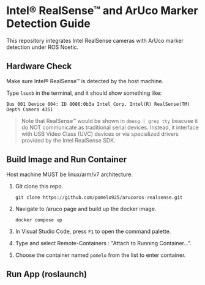 # Intel® RealSense™ and ArUco Marker Detection Guide

This repository integrates Intel RealSense cameras with ArUco marker detection under ROS Noetic.


## Hardware Check

Make sure Intel® RealSense™ is detected by the host machine.

Type `lsusb` in the terminal, and it should show something like:

```
Bus 001 Device 004: ID 8086:0b3a Intel Corp. Intel(R) RealSense(TM) Depth Camera 435i
```

>Note that RealSense™ would be shown in  `dmesg | grep tty`  beacuse it do NOT communicate as traditional serial devices.  Instead, it interface with USB Video Class (UVC) devices or via specialized drivers provided by the Intel RealSense SDK.


## Build Image and Run Container
Host machine MUST be linux/arm/v7 architecture.


1. Git clone this repo.
    ```
    git clone https://github.com/pomelo925/arucoros-realsense.git
    ```
2. Navigate to /aruco page and build up the docker image.

    ```
    docker compose up
    ```

3. In Visual Studio Code, press `F1` to open the command palette.

4. Type and select Remote-Containers : "Attach to Running Container...".

5. Choose the container named `pomelo` from the list to enter container.


## Run App (roslaunch)